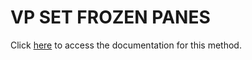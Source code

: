 <!---->
# VP SET FROZEN PANES

Click [here](https://developer.4d.com/docs/ViewPro/method-list#vp-set-frozen-panes) to access the documentation for this method.

